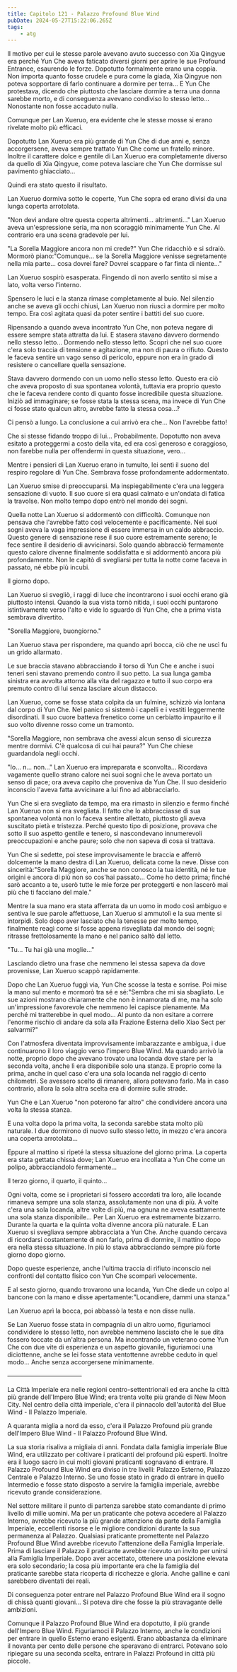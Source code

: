 ```yaml
---
title: Capitolo 121 - Palazzo Profound Blue Wind
pubDate: 2024-05-27T15:22:06.265Z
tags:
    - atg
---
```





Il motivo per cui le stesse parole avevano avuto successo con Xia Qingyue era perché Yun Che aveva faticato diversi giorni per aprire le sue Profound Entrance, esaurendo le forze. Dopotutto formalmente erano una coppia. Non importa quanto fosse crudele e pura come la giada, Xia Qingyue non poteva sopportare di farlo continuare a dormire per terra... E Yun Che protestava, dicendo che piuttosto che lasciare dormire a terra una donna sarebbe morto, e di conseguenza avevano condiviso lo stesso letto... Nonostante non fosse accaduto nulla.


Comunque per Lan Xueruo, era evidente che le stesse mosse si erano rivelate molto più efficaci.


Dopotutto Lan Xueruo era più grande di Yun Che di due anni e, senza accorgersene, aveva sempre trattato Yun Che come un fratello minore. Inoltre il carattere dolce e gentile di Lan Xueruo era completamente diverso da quello di Xia Qingyue, come poteva lasciare che Yun Che dormisse sul pavimento ghiacciato...


Quindi era stato questo il risultato.


Lan Xueruo dormiva sotto le coperte, Yun Che sopra ed erano divisi da una lunga coperta arrotolata.


"Non devi andare oltre questa coperta altrimenti... altrimenti..." Lan Xueruo aveva un'espressione seria, ma non scoraggiò minimamente Yun Che. Al contrario era una scena gradevole per lui.


"La Sorella Maggiore ancora non mi crede?" Yun Che ridacchiò e si sdraiò. Mormorò piano:"Comunque... se la Sorella Maggiore venisse segretamente nella mia parte... cosa dovrei fare? Dovrei scappare o far finta di niente..."


Lan Xueruo sospirò esasperata. Fingendo di non averlo sentito si mise a lato, volta verso l'interno.


Spensero le luci e la stanza rimase completamente al buio. Nel silenzio anche se aveva gli occhi chiusi, Lan Xueruo non riuscì a dormire per molto tempo. Era così agitata quasi da poter sentire i battiti del suo cuore.


Ripensando a quando aveva incontrato Yun Che, non poteva negare di essere sempre stata attratta da lui. E stasera stavano davvero dormendo nello stesso letto... Dormendo nello stesso letto. Scoprì che nel suo cuore c'era solo traccia di tensione e agitazione, ma non di paura o rifiuto. Questo le faceva sentire un vago senso di pericolo, eppure non era in grado di resistere o cancellare quella sensazione.


Stava davvero dormendo con un uomo nello stesso letto. Questo era ciò che aveva proposto di sua spontanea volontà, tuttavia era proprio questo che le faceva rendere conto di quanto fosse incredibile questa situazione.
Iniziò ad immaginare; se fosse stata la stessa scena, ma invece di Yun Che ci fosse stato qualcun altro, avrebbe fatto la stessa cosa...?


Ci pensò a lungo. La conclusione a cui arrivò era che... Non l'avrebbe fatto!


Che si stesse fidando troppo di lui... Probabilmente. Dopotutto non aveva esitato a proteggermi a costo della vita, ed era così generoso e coraggioso, non farebbe nulla per offendermi in questa situazione, vero...


Mentre i pensieri di Lan Xueruo erano in tumulto, lei sentì il suono del respiro regolare di Yun Che. Sembrava fosse profondamente addormentato.


Lan Xueruo smise di preoccuparsi. Ma inspiegabilmente c'era una leggera sensazione di vuoto. Il suo cuore si era quasi calmato e un'ondata di fatica la travolse. Non molto tempo dopo entrò nel mondo dei sogni.


Quella notte Lan Xueruo si addormentò con difficoltà. Comunque non pensava che l'avrebbe fatto così velocemente e pacificamente. Nei suoi sogni aveva la vaga impressione di essere immersa in un caldo abbraccio. Questo genere di sensazione rese il suo cuore estremamente sereno; le fece sentire il desiderio di avvicinarsi. Solo quando abbracciò fermamente questo calore divenne finalmente soddisfatta e si addormentò ancora più profondamente. Non le capitò di svegliarsi per tutta la notte come faceva in passato, né ebbe più incubi.


Il giorno dopo.


Lan Xueruo si svegliò, i raggi di luce che incontrarono i suoi occhi erano già piuttosto intensi. Quando la sua vista tornò nitida, i suoi occhi puntarono istintivamente verso l'alto e vide lo sguardo di Yun Che, che a prima vista sembrava divertito.


"Sorella Maggiore, buongiorno."


Lan Xueruo stava per rispondere, ma quando aprì bocca, ciò che ne uscì fu un grido allarmato.


Le sue braccia stavano abbracciando il torso di Yun Che e anche i suoi teneri seni stavano premendo contro il suo petto. La sua lunga gamba sinistra era avvolta attorno alla vita del ragazzo e tutto il suo corpo era premuto contro di lui senza lasciare alcun distacco.


Lan Xueruo, come se fosse stata colpita da un fulmine, schizzò via lontana dal corpo di Yun Che. Nel panico si sistemò i capelli e i vestiti leggermente disordinati. Il suo cuore batteva frenetico come un cerbiatto impaurito e il suo volto divenne rosso come un tramonto.


"Sorella Maggiore, non sembrava che avessi alcun senso di sicurezza mentre dormivi. C'è qualcosa di cui hai paura?" Yun Che chiese guardandola negli occhi.


"Io... n... non..." Lan Xueruo era impreparata e sconvolta... Ricordava vagamente quello strano calore nei suoi sogni che le aveva portato un senso di pace; ora aveva capito che proveniva da Yun Che. Il suo desiderio inconscio l'aveva fatta avvicinare a lui fino ad abbracciarlo.


Yun Che si era svegliato da tempo, ma era rimasto in silenzio e fermo finché Lan Xueruo non si era svegliata. Il fatto che lo abbracciasse di sua spontanea volontà non lo faceva sentire allettato, piuttosto gli aveva suscitato pietà e tristezza. Perché questo tipo di posizione, provava che sotto il suo aspetto gentile e tenero, si nascondevano innumerevoli preoccupazioni e anche paure; solo che non sapeva di cosa si trattava.


Yun Che si sedette, poi stese improvvisamente le braccia e afferrò dolcemente la mano destra di Lan Xueruo, delicata come la neve. Disse con sincerità:"Sorella Maggiore, anche se non conosco la tua identità, né le tue origini e ancora di più non so cos'hai passato... Come ho detto prima; finché sarò accanto a te, userò tutte le mie forze per proteggerti e non lascerò mai più che ti facciano del male."


Mentre la sua mano era stata afferrata da un uomo in modo così ambiguo e sentiva le sue parole affettuose, Lan Xueruo si ammutolì e la sua mente si intorpidì. Solo dopo aver lasciato che la tenesse per molto tempo, finalmente reagì come si fosse appena risvegliata dal mondo dei sogni; ritrasse frettolosamente la mano e nel panico saltò dal letto.


"Tu... Tu hai già una moglie..."


Lasciando dietro una frase che nemmeno lei stessa sapeva da dove provenisse, Lan Xueruo scappò rapidamente.


Dopo che Lan Xueruo fuggì via, Yun Che scosse la testa e sorrise. Poi mise la mano sul mento e mormorò tra sé e sé:"Sembra che mi sia sbagliato. Le sue azioni mostrano chiaramente che non è innamorata di me, ma ha solo un'impressione favorevole che nemmeno lei capisce pienamente. Ma perché mi tratterebbe in quel modo... Al punto da non esitare a correre l'enorme rischio di andare da sola alla Frazione Esterna dello Xiao Sect per salvarmi?"


Con l'atmosfera diventata improvvisamente imbarazzante e ambigua, i due continuarono il loro viaggio verso l'impero Blue Wind. Ma quando arrivò la notte, proprio dopo che avevano trovato una locanda dove stare per la seconda volta, anche lì era disponibile solo una stanza. E proprio come la prima, anche in quel caso c'era una sola locanda nel raggio di cento chilometri. Se avessero scelto di rimanere, allora potevano farlo. Ma in caso contrario, allora la sola altra scelta era di dormire sulle strade.


Yun Che e Lan Xueruo "non poterono far altro" che condividere ancora una volta la stessa stanza.


E una volta dopo la prima volta, la seconda sarebbe stata molto più naturale. I due dormirono di nuovo sullo stesso letto, in mezzo c'era ancora una coperta arrotolata...


Eppure al mattino si ripeté la stessa situazione del giorno prima. La coperta era stata gettata chissà dove; Lan Xueruo era incollata a Yun Che come un polipo, abbracciandolo fermamente...


Il terzo giorno, il quarto, il quinto...


Ogni volta, come se i proprietari si fossero accordati tra loro, alle locande rimaneva sempre una sola stanza, assolutamente non una di più. A volte c'era una sola locanda, altre volte di più, ma ognuna ne aveva esattamente una sola stanza disponibile... Per Lan Xueruo era estremamente bizzarro. Durante la quarta e la quinta volta divenne ancora più naturale. E Lan Xueruo si svegliava sempre abbracciata a Yun Che. Anche quando cercava di ricordarsi costantemente di non farlo, prima di dormire, il mattino dopo era nella stessa situazione. In più lo stava abbracciando sempre più forte giorno dopo giorno.


Dopo queste esperienze, anche l'ultima traccia di rifiuto inconscio nei confronti del contatto fisico con Yun Che scomparì velocemente.


E al sesto giorno, quando trovarono una locanda, Yun Che diede un colpo al bancone con la mano e disse apertamente:"Locandiere, dammi una stanza."


Lan Xueruo aprì la bocca, poi abbassò la testa e non disse nulla.


Se Lan Xueruo fosse stata in compagnia di un altro uomo, figuriamoci condividere lo stesso letto, non avrebbe nemmeno lasciato che le sue dita fossero toccate da un'altra persona. Ma incontrando un veterano come Yun Che con due vite di esperienza e un aspetto giovanile, figuriamoci una diciottenne, anche se lei fosse stata ventottenne avrebbe ceduto in quel modo... Anche senza accorgersene minimamente.


————————————


La Città Imperiale era nelle regioni centro-settentrionali ed era anche la città più grande dell'Impero Blue Wind; era trenta volte più grande di New Moon City. Nel centro della città imperiale, c'era il pinnacolo dell'autorità del Blue Wind - Il Palazzo Imperiale.


A quaranta miglia a nord da esso, c'era il Palazzo Profound più grande dell'Impero Blue Wind - Il Palazzo Profound Blue Wind.


La sua storia risaliva a migliaia di anni. Fondata dalla famiglia imperiale Blue Wind, era utilizzato per coltivare i praticanti del profound più esperti. Inoltre era il luogo sacro in cui molti giovani praticanti sognavano di entrare. Il Palazzo Profound Blue Wind era diviso in tre livelli: Palazzo Esterno, Palazzo Centrale e Palazzo Interno. Se uno fosse stato in grado di entrare in quello Intermedio e fosse stato disposto a servire la famiglia imperiale, avrebbe ricevuto grande considerazione.


Nel settore militare il punto di partenza sarebbe stato comandante di primo livello di mille uomini. Ma per un praticante che poteva accedere al Palazzo Interno, avrebbe ricevuto la più grande attenzione da parte della Famiglia Imperiale, eccellenti risorse e le migliore condizioni durante la sua permanenza al Palazzo.
Qualsiasi praticante promettente nel Palazzo Profound Blue Wind avrebbe ricevuto l'attenzione della Famiglia Imperiale. Prima di lasciare il Palazzo il praticante avrebbe ricevuto un invito per unirsi alla Famiglia Imperiale. Dopo aver accettato, ottenere una posizione elevata era solo secondario; la cosa più importante era che la famiglia del praticante sarebbe stata ricoperta di ricchezze e gloria. Anche galline e cani sarebbero diventati dei reali.


Di conseguenza poter entrare nel Palazzo Profound Blue Wind era il sogno di chissà quanti giovani... Si poteva dire che fosse la più stravagante delle ambizioni.


Comunque il Palazzo Profound Blue Wind era dopotutto, il più grande dell'Impero Blue Wind.
Figuriamoci il Palazzo Interno, anche le condizioni per entrare in quello Esterno erano esigenti. Erano abbastanza da eliminare il novanta per cento delle persone che speravano di entrarci. Potevano solo ripiegare su una seconda scelta, entrare in Palazzi Profound in città più piccole.





